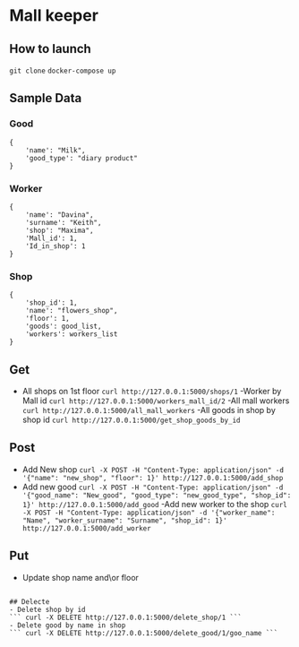 # Mall keeper

## How to launch
``` git clone ```
``` docker-compose up ```

## Sample Data
### Good
```
{
	'name': "Milk",
	'good_type': "diary product"
}
```
### Worker
```
{
	'name': "Davina",
	'surname': "Keith",
	'shop': "Maxima",
	'Mall_id': 1,
	'Id_in_shop': 1
}
```

### Shop
```
{
	'shop_id': 1,
	'name': "flowers_shop",
	'floor': 1,
	'goods': good_list,
	'workers': workers_list
}
```


## Get
- All shops on 1st floor
``` curl http://127.0.0.1:5000/shops/1 ```
-Worker by Mall id
``` curl http://127.0.0.1:5000/workers_mall_id/2 ```
-All mall workers
``` curl http://127.0.0.1:5000/all_mall_workers ```
-All goods in shop by shop id 
``` curl http://127.0.0.1:5000/get_shop_goods_by_id ```

## Post
- Add New shop
``` curl -X POST -H "Content-Type: application/json" -d '{"name": "new_shop", "floor": 1}' http://127.0.0.1:5000/add_shop ```
- Add new good
``` curl -X POST -H "Content-Type: application/json" -d '{"good_name": "New_good", "good_type": "new_good_type", "shop_id": 1}' http://127.0.0.1:5000/add_good ```
-Add new worker to the shop
``` curl -X POST -H "Content-Type: application/json" -d '{"worker_name": "Name", "worker_surname": "Surname", "shop_id": 1}' http://127.0.0.1:5000/add_worker ```

## Put
- Update shop name and\or floor
``` curl -X PUT -H "Content-Type: application/json" -d '{"name": "New shop name", "floor": 2}' http://127.0.0.1:5000/update_shop/1

## Delecte
- Delete shop by id
``` curl -X DELETE http://127.0.0.1:5000/delete_shop/1 ```
- Delete good by name in shop
``` curl -X DELETE http://127.0.0.1:5000/delete_good/1/goo_name ```


